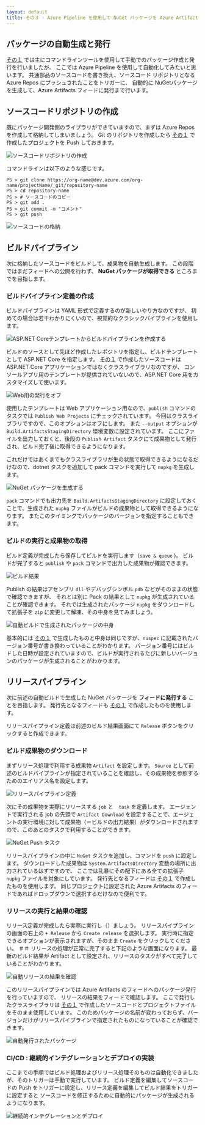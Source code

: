 ```yaml
---
layout: default
title: その３ - Azure Pipeline を使用して NuGet パッケージを Azure Artifacts に自動リリースする
---
```


## パッケージの自動生成と発行

[その１](./contents1.md) では主にコマンドラインツールを使用して手動でのパッケージ作成と発行を行いましたが、
ここでは Azure Pipeline を使用して自動化してみたいと思います。
共通部品のソースコードを書き換え、ソースコード リポジトリとなる Azure Repos にプッシュされたことをトリガーに、
自動的に NuGetパッケージを生成して、Azure Artifacts フィードに発行まで行います。

## ソースコードリポジトリの作成

既にパッケージ開発側のライブラリができていますので、まずは Azure Repos を作成して格納してしまいましょう。
Git のリポジトリを作成したら [その１](./contents1.md) で作成したプロジェクトを Push しておきます。

![ソースコードリポジトリの作成](./images/create-repo.png)

コマンドラインは以下のような感じです。

```pwsh
PS > git clone https://org-name@dev.azure.com/org-name/projectName/_git/repository-name
PS > cd repository-name
PS > # ソースコードのコピー
PS > git add .
PS > git commit -m "コメント"
PS > git push
```

![ソースコードの格納](./images/source-code-repository.png)

## ビルドパイプライン

次に格納したソースコードをビルドして、成果物を自動生成します。
この段階ではまだフィードへの公開を行わず、 **NuGet パッケージが取得できる** ところまでを目指します。 

### ビルドパイプライン定義の作成

ビルドパイプラインは YAML 形式で定義するのが新しいやり方なのですが、
初めての場合は若干わかりにくいので、視覚的なクラシックパイプラインを使用します。

![ASP.NET Coreテンプレートからビルドパイプラインを作成する](./images/create-subscriber-build-pipeline.png)

ビルドのソースとして先ほど作成したレポジトリを指定し、ビルドテンプレートとして ASP.NET Core を指定します。
[その１](./contents1.md) で作成したソースコードは ASP.NET Core アプリケーションではなくクラスライブラリなのですが、
コンソールアプリ用のテンプレートが提供されていないので、ASP.NET Core 用をカスタマイズして使います。

![Web用の発行をオフ](./images/publish-classlibrary-projects.png)

使用したテンプレートは Web アプリケーション用なので、`publish` コマンドのタスクでは `Publish Web Projects` にチェックされています。
今回はクラスライブラリですので、このオプションはオフにします。
また `--output` オプションが `Build.ArtifactsStagingDirectory` 環境変数に設定されています。
ここにファイルを出力しておくと、後段の `Publish Artifact` タスクにて成果物として発行され、ビルド完了後に取得できるようになります。

これだけではあくまでもクラスライブラリが生の状態で取得できるようになるだけなので、dotnet タスクを追加して pack コマンドを実行して `nupkg` を生成します。

![NuGet パッケージを生成する](./images/package-classlibrary-projects.png)

`pack` コマンドでも出力先を `Build.ArtifactsStagingDirectory` に設定しておくことで、生成された `nupkg` ファイルがビルドの成果物として取得できるようになります。
またこのタイミングでパッケージのバージョンを指定することもできます。

### ビルドの実行と成果物の取得

ビルド定義が完成したら保存してビルドを実行します（`save & queue` )。
ビルドが完了すると `publish` や `pack` コマンドで出力した成果物が確認できます。

![ビルド結果](./images/classlibrary-build-results.png)

Publish の結果はアセンブリ `dll` やデバッグシンボル `pdb` などがそのままの状態で確認できますが、
それとは別に Pack の結果として `nupkg` が生成されていることが確認できます。
それでは生成されたパッケージ `nupkg` をダウンロードして拡張子を `zip` に変更して解凍、その中身を見てみましょう。

![自動ビルドで生成されたパッケージの中身](./images/inside-nupkg-cicd.png)

基本的には [その１](./contents1.md) で生成したものと中身は同じですが、`nuspec` に記載されたバージョン番号が書き換わっていることがわかります。
バージョン番号にはビルドした日時が設定されていますので、ビルドが実行されるたびに新しいバージョンのパッケージが生成されることがわかります。

## リリースパイプライン

次に前述の自動ビルドで生成した NuGet パッケージを **フィードに発行する** ことを目指します。
発行先となるフィードも [その１](./contents1.md) で作成したものを使用します。

リリースパイプライン定義は前述のビルド結果画面にて `Release` ボタンをクリックすると作成できます。

### ビルド成果物のダウンロード

まずリリース処理で利用する成果物 `Artifact` を設定します。
`Source` として前述のビルドパイプラインが指定されていることを確認し、その成果物を参照するためのエイリアス名を設定します。

![リリースパイプライン定義](./images/classlibrary-release-pipeline.png)

次にその成果物を実際にリリースする `job` と　`task` を定義します。
エージェントで実行される job の先頭で `Artifact Download` を設定することで、エージェントの実行環境に対して成果物（＝ビルドの出力結果）がダウンロードされますので、このあとのタスクで利用することができます。

![NuGet Push タスク](./images/nuget-push-cicd.png)

リリースパイプラインの中に `NuGet` タスクを追加し、コマンドを `push` に設定します。
ダウンロードした成果物は `System.ArtifactsDirectory` 変数の場所に出力されているはずですので、
ここでは乱暴にその配下にある全ての拡張子 `nupkg` ファイルを対象にしています。
発行先となるフィードは [その１](./contents1.md) で作成したものを使用します。
同じプロジェクトに設定された Azure Artifacts のフィードであればドロップダウンで選択するだけなので便利です。

### リリースの実行と結果の確認

リリース定義が完成したら実際に実行し（）ましょう。
リリースパイプラインの画面の右上の `+ Release` から `Create release` を選択します。
実行時に指定できるオプションが表示されますが、そのまま `Create` をクリックしてください。
＃＃
リリースの処理が正常に完了すると下記のような画面になります。
最新のビルド結果が Artifact として設定され、リリースのタスクがすべて完了していることがわかります。

![自動リリースの結果を確認](./images/release-package-to-artifacts.png)

このリリースパイプラインでは Azure Artifacts のフィードへのパッケージ発行を行っていますので、
リリースの結果をフィードで確認します。
ここで発行したクラスライブラリは [その１](./contents1.md) で作成したソースコードとプロジェクトファイルをそのまま使用しています。
このためパッケージの名前が変わっておらず、バージョンだけがリリースパイプラインで指定されたものになっていることが確認できます。

![自動発行されたパッケージ](./images/published-packages-by-pipeline.png)

### CI/CD : 継続的インテグレーションとデプロイの実装

ここまでの手順ではビルド処理およびリリース処理そのものは自動化できましたが、そのトリガーは手動で実行しています。
ビルド定義を編集してソースコードの Push をトリガーに設定し、リリース定義を編集してビルド結果をトリガーに設定すると
ソースコードを修正するために自動的にパッケージが生成されるようになります。

![継続的インテグレーションとデプロイ](./images/pipeline-cicd-config.png)





